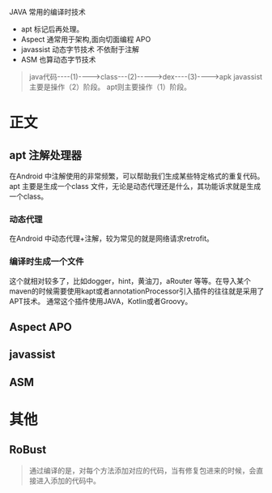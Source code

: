 JAVA 常用的编译时技术

* apt  标记后再处理。
* Aspect 通常用于架构,面向切面编程 APO
* javassist 动态字节技术 不依耐于注解 
* ASM 也算动态字节技术

> 
> java代码----(1)---->class---(2)----->dex----(3)---->apk
> javassist 主要是操作（2）阶段。
> apt则主要操作（1）阶段。
# 正文
## apt 注解处理器
在Android 中注解使用的非常频繁，可以帮助我们生成某些特定格式的重复代码。
apt 主要是生成一个class 文件，无论是动态代理还是什么，其功能诉求就是生成一个class。
### 动态代理
在Android 中动态代理+注解，较为常见的就是网络请求retrofit。
### 编译时生成一个文件
这个就相对较多了，比如dogger，hint，黄油刀，aRouter 等等。在导入某个maven的时候需要使用kapt或者annotationProcessor引入插件的往往就是采用了APT技术。
通常这个插件使用JAVA，Kotlin或者Groovy。
## Aspect APO

## javassist 

## ASM

# 其他

## RoBust
> 通过编译的是，对每个方法添加对应的代码，当有修复包进来的时候，会直接进入添加的代码中。